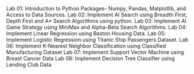 Lab 01: Introduction to Python Packages- Numpy, Pandas, Matplotlib, and Access to Data Sources.
Lab 02: Implement AI Search using Breadth First, Depth First and A* Search Algorithms using python.
Lab 03: Implement AI Game Strategy using MiniMax and Alpha-Beta Search Algorithms.
Lab 04: Implement Linear Regression using Baston Housing Data.
Lab 05: Implement Logistic Regression using Titanic Ship Passengers Dataset.
Lab 06: Implement K-Nearest Neighbor Classification using Classified Manufacturing Dataset
Lab 07: Implement Support Vector Machine using Breast Cancer Data
Lab 08: Implement Decision Tree Classifier using Lending Club Data
